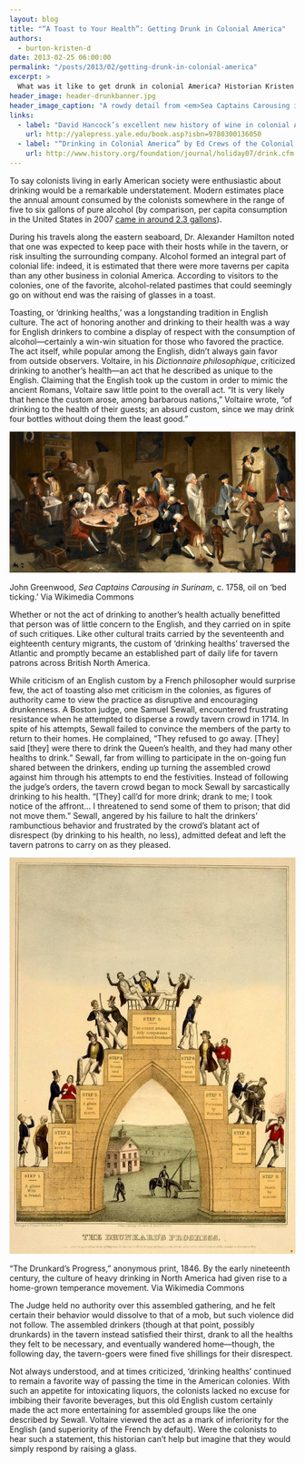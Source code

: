 ```yaml
---
layout: blog
title: "“A Toast to Your Health”: Getting Drunk in Colonial America"
authors:
  - burton-kristen-d
date: 2013-02-25 06:00:00
permalink: "/posts/2013/02/getting-drunk-in-colonial-america"
excerpt: >
  What was it like to get drunk in colonial America? Historian Kristen D. Burton explores the drinking cultures of the sodden society that was the Thirteen Colonies, including a Boston judge’s attempts to disperse a drunken and sarcastic tavern crowd. 
header_image: header-drunkbanner.jpg
header_image_caption: "A rowdy detail from <em>Sea Captains Carousing in Surinam</em>, which was painted onto a bed sheet in 1758."
links:
  - label: "David Hancock’s excellent new history of wine in colonial America, “Oceans of Wine: Madeira and the Emergence of American Trade and Taste”"
    url: http://yalepress.yale.edu/book.asp?isbn=9780300136050
  - label: "“Drinking in Colonial America” by Ed Crews of the Colonial Williamsburg Foundation"
    url: http://www.history.org/foundation/journal/holiday07/drink.cfm
---
```

To say colonists living in early American society were enthusiastic about drinking would be a remarkable understatement. Modern estimates place the annual amount consumed by the colonists somewhere in the range of five to six gallons of pure alcohol (by comparison, per capita consumption in the United States in 2007 [came in around 2.3 gallons](http://en.wikipedia.org/wiki/List_of_countries_by_alcohol_consumption)). 

During his travels along the eastern seaboard, Dr. Alexander Hamilton noted that one was expected to keep pace with their hosts while in the tavern, or risk insulting the surrounding company. Alcohol formed an integral part of colonial life: indeed, it is estimated that there were more taverns per capita than any other business in colonial America. According to visitors to the colonies, one of the favorite, alcohol-related pastimes that could seemingly go on without end was the raising of glasses in a toast. 

Toasting, or ‘drinking healths,’ was a longstanding tradition in English culture. The act of honoring another and drinking to their health was a way for English drinkers to combine a display of respect with the consumption of alcohol—certainly a win-win situation for those who favored the practice. The act itself, while popular among the English, didn’t always gain favor from outside observers. Voltaire, in his _Dictionnaire philosophique_, criticized drinking to another’s health—an act that he described as unique to the English. Claiming that the English took up the custom in order to mimic the ancient Romans, Voltaire saw little point to the overall act. “It is very likely that hence the custom arose, among barbarous nations,” Voltaire wrote, “of drinking to the health of their guests; an absurd custom, since we may drink four bottles without doing them the least good.”

<div class="inline-image">
  <a class="fancybox" href="/images/blog/2013/02/1_Sea_Captains_Surinam-large.jpg">
    <img src="/images/blog/2013/02/1_Sea_Captains_Surinam-medium.jpg" width="640" alt="Wolf" />
  </a>
  <p class="caption">
    John Greenwood, <em>Sea Captains Carousing in Surinam</em>, c. 1758, oil on ‘bed ticking.’ 
    <span class="credit">
      Via Wikimedia Commons
    </span>
  </p>
</div>

Whether or not the act of drinking to another’s health actually benefitted that person was of little concern to the English, and they carried on in spite of such critiques. Like other cultural traits carried by the seventeenth and eighteenth century migrants, the custom of ‘drinking healths’ traversed the Atlantic and promptly became an established part of daily life for tavern patrons across British North America. 

While criticism of an English custom by a French philosopher would surprise few, the act of toasting also met criticism in the colonies, as figures of authority came to view the practice as disruptive and encouraging drunkenness. A Boston judge, one Samuel Sewall, encountered frustrating resistance when he attempted to disperse a rowdy tavern crowd in 1714. In spite of his attempts, Sewall failed to convince the members of the party to return to their homes. He complained, “They refused to go away. [They] said [they] were there to drink the Queen’s health, and they had many other healths to drink.” Sewall, far from willing to participate in the on-going fun shared between the drinkers, ending up turning the assembled crowd against him through his attempts to end the festivities. Instead of following the judge’s orders, the tavern crowd began to mock Sewall by sarcastically drinking to his health.  “[They] call’d for more drink; drank to me; I took notice of the affront… I threatened to send some of them to prison; that did not move them.” Sewall, angered by his failure to halt the drinkers’ rambunctious behavior and frustrated by the crowd’s blatant act of disrespect (by drinking to his health, no less), admitted defeat and left the tavern patrons to carry on as they pleased. 

<div class="inline-image">
  <a class="fancybox" href="/images/blog/2013/02/tmprnce3full-large.jpg">
    <img src="/images/blog/2013/02/tmprnce3full-medium.jpg" width="640" alt="temperance" />
  </a>
  <p class="caption">
    “The Drunkard’s Progress,” anonymous print, 1846. By the early nineteenth century, the culture of heavy drinking in North America had given rise to a home-grown temperance movement.
    <span class="credit">
      Via Wikimedia Commons
    </span>
  </p>
</div>

The Judge held no authority over this assembled gathering, and he felt certain their behavior would dissolve to that of a mob, but such violence did not follow. The assembled drinkers (though at that point, possibly drunkards) in the tavern instead satisfied their thirst, drank to all the healths they felt to be necessary, and eventually wandered home—though, the following day, the tavern-goers were fined five shillings for their disrespect. 

Not always understood, and at times criticized, ‘drinking healths’ continued to remain a favorite way of passing the time in the American colonies. With such an appetite for intoxicating liquors, the colonists lacked no excuse for imbibing their favorite beverages, but this old English custom certainly made the act more entertaining for assembled groups like the one described by Sewall. Voltaire viewed the act as a mark of inferiority for the English (and superiority of the French by default). Were the colonists to hear such a statement, this historian can’t help but imagine that they would simply respond by raising a glass. 

